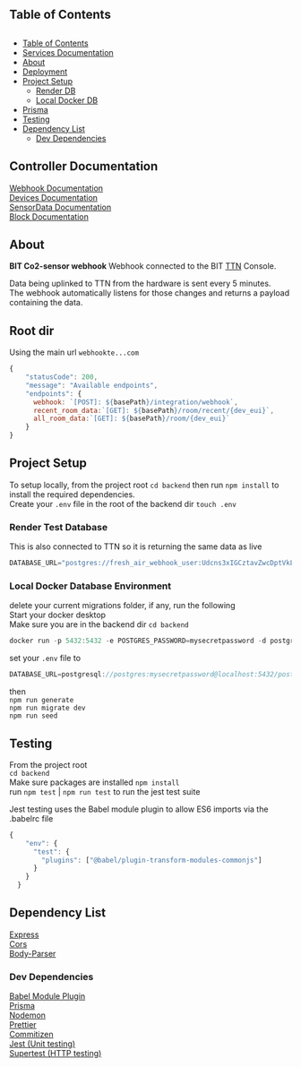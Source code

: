 ## Table of Contents

## 
- [Table of Contents](#table-of-contents)
- [Services Documentation ](#services-documentation)
- [About ](#about)
- [Deployment ](#deployment)
- [Project Setup ](#project-setup)
  - [Render DB ](#render-db)
  - [Local Docker DB](#local-docker)
- [Prisma ](#prisma)
- [Testing ](#testing)
- [Dependency List ](#dependency-list)
  - [Dev Dependencies ](#dev-dependencies)

## Controller Documentation <a name="documentation"><a>
[Webhook Documentation](documentation/Webhook.md)  
[Devices Documentation](documentation/Devices.md)  
[SensorData Documentation](documentation/SensorData.md)  
[Block Documentation](documentation/Blocks.md)

## About <a name="about"></a>
**BIT Co2-sensor webhook**
Webhook connected to the BIT [TTN](https://www.thethingsnetwork.org/) Console.  

Data being uplinked to TTN from the hardware is sent every 5 minutes.    
The webhook automatically listens for those changes and returns a payload containing the data.

## Root dir <a name="webhook-deployment"></a>
Using the main url `webhookte...com`
```js
{
    "statusCode": 200,
    "message": "Available endpoints",
    "endpoints": {
      webhook: `[POST]: ${basePath}/integration/webhook`,
      recent_room_data:`[GET]: ${basePath}/room/recent/{dev_eui}`,
      all_room_data:`[GET]: ${basePath}/room/{dev_eui}`
    }
}
```

## Project Setup <a name="setup"></a>
To setup locally, from the project root
`cd backend`
then run `npm install` to install the required dependencies.  
Create your `.env` file in the root of the backend dir
`touch .env`

### Render Test Database <a name="render-db"></a>
This is also connected to TTN so it is returning the same data as live
```js
DATABASE_URL="postgres://fresh_air_webhook_user:Udcns3xIGCztavZwcDptVkLbAaAre4z6@dpg-cnvu97q1hbls73bq57hg-a.oregon-postgres.render.com/fresh_air_webhook"
```

### Local Docker Database Environment <a name="local-docker"></a>

delete your current migrations folder, if any, run the following  
Start your docker desktop  
Make sure you are in the backend dir `cd backend`  
```js
docker run -p 5432:5432 -e POSTGRES_PASSWORD=mysecretpassword -d postgres
```
set your `.env` file to  
```js
DATABASE_URL=postgresql://postgres:mysecretpassword@localhost:5432/postgres
```
then  
`npm run generate`  
`npm run migrate dev`  
`npm run seed`

## Testing <a name="testing"></a>
From the project root  
`cd backend`  
Make sure packages are installed `npm install`  
run `npm test` | `npm run test` to run the jest test suite

Jest testing uses the Babel module plugin to allow ES6 imports via the .babelrc file

```js
{
    "env": {
      "test": {
        "plugins": ["@babel/plugin-transform-modules-commonjs"]
      }
    }
  }
```

## Dependency List <a name="dependencies"></a>
[Express](https://www.npmjs.com/package/express)  
[Cors](https://www.npmjs.com/package/cors)  
[Body-Parser](https://www.npmjs.com/package/body-parser)

### Dev Dependencies <a name="dev-dependencies"></a>
[Babel Module Plugin](https://www.npmjs.com/package/@babel/plugin-transform-modules-commonjs)  
[Prisma](https://www.prisma.io/)  
[Nodemon](https://www.npmjs.com/package/nodemon)  
[Prettier](https://prettier.io/)  
[Commitizen](https://www.npmjs.com/package/commitizen)  
[Jest (Unit testing)](https://jestjs.io/)  
[Supertest (HTTP testing)](https://www.npmjs.com/package/supertest)  